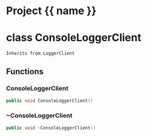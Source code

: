 <script setup>
import {useRoute} from 'vitepress'
const {path} = useRoute()
const tokens = path.split('/')
const words = tokens[2].split('-');
for (let i = 0; i < words.length; i++) {
    words[i] = words[i].charAt(0).toUpperCase() + words[i].slice(1);
    words[i] = words[i].replace('geode', 'Geode')
}
const name = words.join('-');
</script>
# Project {{ name }}

# class ConsoleLoggerClient


```cpp
Inherits from LoggerClient
```



## Functions

### ConsoleLoggerClient

```cpp
public void ConsoleLoggerClient()
```


### ~ConsoleLoggerClient

```cpp
public void ~ConsoleLoggerClient()
```




